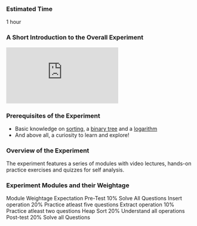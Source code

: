 ### Estimated Time

1 hour
### A Short Introduction to the Overall Experiment
<iframe src="https://www.youtube.com/embed/mo3sV66dxiQ" frameborder="0" allow="autoplay; encrypted-media" allowfullscreen></iframe>

### Prerequisites of the Experiment

  -  Basic knowledge on [sorting](https://en.wikipedia.org/wiki/Sorting_algorithm), a [binary tree](https://en.wikipedia.org/wiki/Binary_tree) and a [logarithm](https://en.wikipedia.org/wiki/Logarithm)
  -  And above all, a curiosity to learn and explore!

### Overview of the Experiment

The experiment features a series of modules with video lectures, hands-on practice exercises and quizzes for self analysis.

### Experiment Modules and their Weightage
Module 	Weightage 	Expectation
Pre-Test 	10% 	Solve All Questions
Insert operation 	20% 	Practice atleast five questions
Extract operation 	10% 	Practice atleast two questions
Heap Sort 	20% 	Understand all operations
Post-test 	20% 	Solve all Questions

